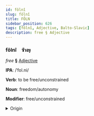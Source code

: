```yaml
---
id: fôlnî
slug: fôlnî
title: FÔLN
sidebar_position: 626
tags: [fôlnî, Adjective, Balto-Slavic]
description: free § Adjective
---
```


### fôlnî&emsp;<span kind="abugida">ɤ͊ıƨɟ</span>

*free* **§** [Adjective](../../tags/Adjective)

**IPA**: /ˈfol.ni/

**Verb**: to be free/unconstrained

**Noun**: freedom/autonomy

**Modifier**: free/unconstrained

<details>
    <summary>Origin</summary>
    Czech volný [ˈvolniː]<br/>
    <em>Balto-Slavic Language Family</em>
</details>